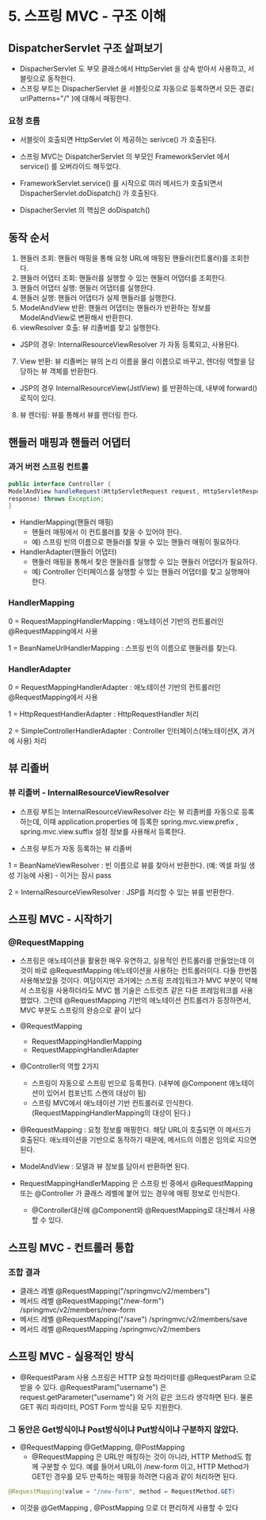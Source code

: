 
# 5. 스프링 MVC - 구조 이해

## DispatcherServlet 구조 살펴보기

+ DispacherServlet 도 부모 클래스에서 HttpServlet 을 상속 받아서 사용하고, 서블릿으로 동작한다.
+ 스프링 부트는 DispacherServlet 을 서블릿으로 자동으로 등록하면서 모든 경로( urlPatterns="/" )에 대해서 매핑한다.

### 요청 흐름
+ 서블릿이 호출되면 HttpServlet 이 제공하는 serivce() 가 호출된다.
+ 스프링 MVC는 DispatcherServlet 의 부모인 FrameworkServlet 에서 service() 를 오버라이드 해두었다.
+ FrameworkServlet.service() 를 시작으로 여러 메서드가 호출되면서 DispacherServlet.doDispatch() 가 호출된다.

+ DispacherServlet 의 핵심은 doDispatch() 

## 동작 순서
1. 핸들러 조회: 핸들러 매핑을 통해 요청 URL에 매핑된 핸들러(컨트롤러)를 조회한다.
2. 핸들러 어댑터 조회: 핸들러를 실행할 수 있는 핸들러 어댑터를 조회한다.
3. 핸들러 어댑터 실행: 핸들러 어댑터를 실행한다.
4. 핸들러 실행: 핸들러 어댑터가 실제 핸들러를 실행한다.
5. ModelAndView 반환: 핸들러 어댑터는 핸들러가 반환하는 정보를 ModelAndView로 변환해서 반환한다.
6. viewResolver 호출: 뷰 리졸버를 찾고 실행한다.
  
  - JSP의 경우: InternalResourceViewResolver 가 자동 등록되고, 사용된다.

7. View 반환: 뷰 리졸버는 뷰의 논리 이름을 물리 이름으로 바꾸고, 렌더링 역할을 담당하는 뷰 객체를 반환한다.
  
  - JSP의 경우 InternalResourceView(JstlView) 를 반환하는데, 내부에 forward() 로직이 있다.
  
8. 뷰 렌더링: 뷰를 통해서 뷰를 렌더링 한다.

## 핸들러 매핑과 핸들러 어댑터

### 과거 버전 스프링 컨트롤

```java
public interface Controller {
ModelAndView handleRequest(HttpServletRequest request, HttpServletResponse 
response) throws Exception;
}
```

+ HandlerMapping(핸들러 매핑)
  - 핸들러 매핑에서 이 컨트롤러를 찾을 수 있어야 한다.
  - 예) 스프링 빈의 이름으로 핸들러를 찾을 수 있는 핸들러 매핑이 필요하다.
+ HandlerAdapter(핸들러 어댑터)
  - 핸들러 매핑을 통해서 찾은 핸들러를 실행할 수 있는 핸들러 어댑터가 필요하다.
  - 예) Controller 인터페이스를 실행할 수 있는 핸들러 어댑터를 찾고 실행해야 한다.

### HandlerMapping
0 = RequestMappingHandlerMapping : 애노테이션 기반의 컨트롤러인 @RequestMapping에서 사용

1 = BeanNameUrlHandlerMapping : 스프링 빈의 이름으로 핸들러를 찾는다.

### HandlerAdapter
0 = RequestMappingHandlerAdapter : 애노테이션 기반의 컨트롤러인 @RequestMapping에서 사용

1 = HttpRequestHandlerAdapter : HttpRequestHandler 처리

2 = SimpleControllerHandlerAdapter : Controller 인터페이스(애노테이션X, 과거에 사용) 처리

## 뷰 리졸버

### 뷰 리졸버 - InternalResourceViewResolver

+ 스프링 부트는 InternalResourceViewResolver 라는 뷰 리졸버를 자동으로 등록하는데, 이때 application.properties 에 등록한 spring.mvc.view.prefix , spring.mvc.view.suffix 설정 정보를 사용해서 등록한다.

+ 스프링 부트가 자동 등록하는 뷰 리졸버

1 = BeanNameViewResolver : 빈 이름으로 뷰를 찾아서 반환한다. (예: 엑셀 파일 생성 기능에 사용) - 이거는 잠시 pass

2 = InternalResourceViewResolver : JSP를 처리할 수 있는 뷰를 반환한다.

## 스프링 MVC - 시작하기

### @RequestMapping

+ 스프링은 애노테이션을 활용한 매우 유연하고, 실용적인 컨트롤러를 만들었는데 이것이 바로 @RequestMapping 애노테이션을 사용하는 컨트롤러이다. 다들 한번쯤 사용해보았을 것이다. 여담이지만 과거에는 스프링 프레임워크가 MVC 부분이 약해서 스프링을 사용하더라도 MVC 웹 기술은 스트럿츠 같은 다른 프레임워크를 사용했었다. 그런데 @RequestMapping 기반의 애노테이션 컨트롤러가 등장하면서, MVC 부분도 스프링의 완승으로 끝이 났다

+ @RequestMapping
  - RequestMappingHandlerMapping
  - RequestMappingHandlerAdapter

+ @Controller의 역할 2가지 
  - 스프링이 자동으로 스프링 빈으로 등록한다. (내부에 @Component 애노테이션이 있어서 컴포넌트 스캔의 대상이 됨) 
  - 스프링 MVC에서 애노테이션 기반 컨트롤러로 인식한다. (RequestMappingHandlerMapping의 대상이 된다.)
  
+ @RequestMapping : 요청 정보를 매핑한다. 해당 URL이 호출되면 이 메서드가 호출된다. 애노테이션을 기반으로 동작하기 때문에, 메서드의 이름은 임의로 지으면 된다.

+ ModelAndView : 모델과 뷰 정보를 담아서 반환하면 된다.

+ RequestMappingHandlerMapping 은 스프링 빈 중에서 @RequestMapping 또는 @Controller 가 클래스 레벨에 붙어 있는 경우에 매핑 정보로 인식한다.
  - @Controller대신에 @Component와 @RequestMapping로 대신해서 사용할 수 있다.

## 스프링 MVC - 컨트롤러 통합

### 조합 결과
+ 클래스 레벨 @RequestMapping("/springmvc/v2/members")
+ 메서드 레벨 @RequestMapping("/new-form") /springmvc/v2/members/new-form
+ 메서드 레벨 @RequestMapping("/save") /springmvc/v2/members/save
+ 메서드 레벨 @RequestMapping /springmvc/v2/members

## 스프링 MVC - 실용적인 방식

+ @RequestParam 사용
스프링은 HTTP 요청 파라미터를 @RequestParam 으로 받을 수 있다. @RequestParam("username") 은 request.getParameter("username") 와 거의 같은 코드라 생각하면 된다. 물론 GET 쿼리 파라미터, POST Form 방식을 모두 지원한다.

### 그 동안은 Get방식이냐 Post방식이냐 Put방식이냐 구분하지 않았다.
+ @RequestMapping @GetMapping, @PostMapping
  - @RequestMapping 은 URL만 매칭하는 것이 아니라, HTTP Method도 함께 구분할 수 있다. 예를 들어서 URL이 /new-form 이고, HTTP Method가 GET인 경우를 모두 만족하는 매핑을 하려면 다음과 같이 처리하면 된다.

```java
@RequestMapping(value = "/new-form", method = RequestMethod.GET)
```
+ 이것을 @GetMapping , @PostMapping 으로 더 편리하게 사용할 수 있다
